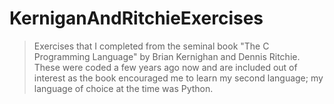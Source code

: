 # KerniganAndRitchieExercises
> Exercises that I completed from the seminal book "The C Programming Language" by Brian Kernighan and Dennis Ritchie.
> These were coded a few years ago now and are included out of interest as the book encouraged me to learn my second language; 
> my language of choice at the time was Python.
